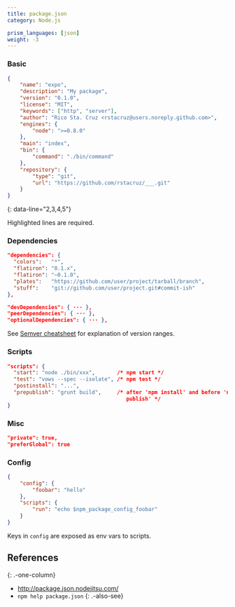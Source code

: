 ```yaml
---
title: package.json
category: Node.js

prism_languages: [json]
weight: -3
---
```


### Basic

```json
{
    "name": "expo",
    "description": "My package",
    "version": "0.1.0",
    "license": "MIT",
    "keywords": ["http", "server"],
    "author": "Rico Sta. Cruz <rstacruz@users.noreply.github.com>",
    "engines": {
        "node": ">=0.8.0"
    },
    "main": "index",
    "bin": {
        "command": "./bin/command"
    },
    "repository": {
        "type": "git",
        "url": "https://github.com/rstacruz/___.git"
    }
}
```

{: data-line="2,3,4,5"}

Highlighted lines are required.

### Dependencies

```json
"dependencies": {
  "colors":   "*",
  "flatiron": "0.1.x",
  "flatiron": "~0.1.0",
  "plates":   "https://github.com/user/project/tarball/branch",
  "stuff":    "git://github.com/user/project.git#commit-ish"
},
```

```json
"devDependencies": { ··· },
"peerDependencies": { ··· },
"optionalDependencies": { ··· },
```

See [Semver cheatsheet](./semver) for explanation of version ranges.

### Scripts

```json
"scripts": {
  "start": "node ./bin/xxx",       /* npm start */
  "test": "vows --spec --isolate", /* npm test */
  "postinstall": "...",
  "prepublish": "grunt build",     /* after 'npm install' and before 'npm
                                      publish' */
}
```

### Misc

```json
"private": true,
"preferGlobal": true
```

### Config

```json
{
    "config": {
        "foobar": "hello"
    },
    "scripts": {
        "run": "echo $npm_package_config_foobar"
    }
}
```

Keys in `config` are exposed as env vars to scripts.

## References

{: .-one-column}

-   <http://package.json.nodejitsu.com/>
-   `npm help package.json`
    {: .-also-see}
